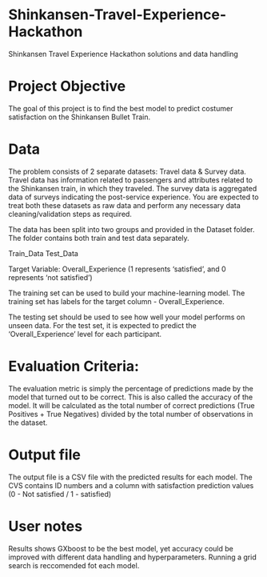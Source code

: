 # Shinkansen-Travel-Experience-Hackathon
Shinkansen Travel Experience Hackathon solutions and data handling

# Project Objective
The goal of this project is to find the best model to predict costumer satisfaction on the Shinkansen Bullet Train.

# Data
The problem consists of 2 separate datasets: Travel data & Survey data. Travel data has information related to passengers and attributes related to the Shinkansen train, in which they traveled. The survey data is aggregated data of surveys indicating the post-service experience. You are expected to treat both these datasets as raw data and perform any necessary data cleaning/validation steps as required.

The data has been split into two groups and provided in the Dataset folder. The folder contains both train and test data separately.

Train_Data
Test_Data

Target Variable: Overall_Experience (1 represents ‘satisfied’, and 0 represents ‘not satisfied’)

The training set can be used to build your machine-learning model. The training set has labels for the target column - Overall_Experience.

The testing set should be used to see how well your model performs on unseen data. For the test set, it is expected to predict the ‘Overall_Experience’ level for each participant.

# Evaluation Criteria:

The evaluation metric is simply the percentage of predictions made by the model that turned out to be correct. This is also called the accuracy of the model. It will be calculated as the total number of correct predictions (True Positives + True Negatives) divided by the total number of observations in the dataset.

# Output file
The output file is a CSV file with the predicted results for each model. The CVS contains ID numbers and a column with satisfaction prediction values (0 - Not satisfied / 1 - satisfied)

# User notes
Results shows GXboost to be the best model, yet accuracy could be improved with different data handling and hyperparameters. Running a grid search is reccomended fot each model.

